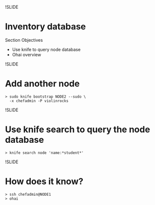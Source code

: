 !SLIDE
# Inventory database

Section Objectives

* Use knife to query node database
* Ohai overview

!SLIDE
# Add another node

    > sudo knife bootstrap NODE2 --sudo \
      -x chefadmin -P violinrocks

!SLIDE
# Use knife search to query the node database

    > knife search node 'name:*student*'

!SLIDE
# How does it know?

    > ssh chefadmin@NODE1
    > ohai
